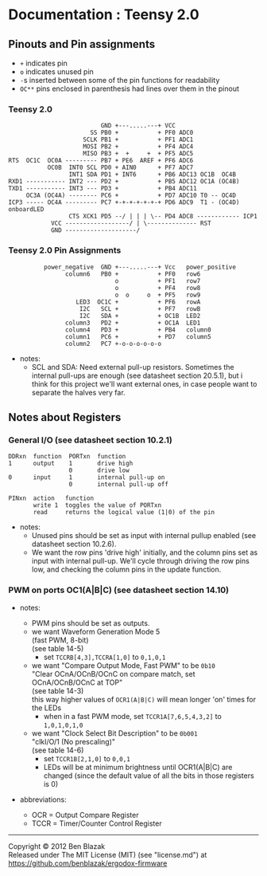 # Documentation : Teensy 2.0

## Pinouts and Pin assignments

* `+` indicates pin
* `o` indicates unused pin
* `-`s inserted between some of the pin functions for readability
* `OC**` pins enclosed in parenthesis had lines over them in the pinout

### Teensy 2.0

                              GND +---.....---+ VCC
                           SS PB0 +           + PF0 ADC0
                         SCLK PB1 +           + PF1 ADC1
                         MOSI PB2 +           + PF4 ADC4
                         MISO PB3 +  +     +  + PF5 ADC5
    RTS  OC1C  OC0A --------- PB7 + PE6  AREF + PF6 ADC6
               OC0B  INT0 SCL PD0 + AIN0      + PF7 ADC7
                     INT1 SDA PD1 + INT6      + PB6 ADC13 OC1B  OC4B
    RXD1 ----------- INT2 --- PD2 +           + PB5 ADC12 OC1A (OC4B)
    TXD1 ----------- INT3 --- PD3 +           + PB4 ADC11
         OC3A (OC4A) -------- PC6 +           + PD7 ADC10 T0 -- OC4D
    ICP3 ----- OC4A --------- PC7 +-+-+-+-+-+-+ PD6 ADC9  T1 - (OC4D) onboardLED
                     CTS XCK1 PD5 --/ | | | \-- PD4 ADC8 ------------ ICP1
                VCC ------------------/ | \-------------- RST
                GND --------------------/

### Teensy 2.0 Pin Assignments

              power_negative  GND +---.....---+ Vcc   power_positive
                    column6   PB0 +           + PF0   row6
                                  o           + PF1   row7
                                  o           + PF4   row8
                                  o  o     o  + PF5   row9
                       LED3  OC1C +           + PF6   rowA
                        I2C   SCL +           + PF7   rowB
                        I2C   SDA +           + OC1B  LED2
                    column3   PD2 +           + OC1A  LED1
                    column4   PD3 +           + PB4   column0
                    column1   PC6 +           + PD7   column5
                    column2   PC7 +-o-o-o-o-o-o

* notes:
  * SCL and SDA: Need external pull-up resistors.  Sometimes the internal
    pull-ups are enough (see datasheet section 20.5.1), but i think for this
    project we'll want external ones, in case people want to separate the
    halves very far.

## Notes about Registers

### General I/O (see datasheet section 10.2.1)

    DDRxn  function  PORTxn  function
    1      output    1       drive high
                     0       drive low
    0      input     1       internal pull-up on
                     0       internal pull-up off

    PINxn  action   function
           write 1  toggles the value of PORTxn
           read     returns the logical value (1|0) of the pin

* notes:
  * Unused pins should be set as input with internal pullup enabled (see
    datasheet section 10.2.6).
  * We want the row pins 'drive high' initially, and the column pins set as
    input with internal pull-up.  We'll cycle through driving the row pins low,
    and checking the column pins in the update function.

### PWM on ports OC1(A|B|C) (see datasheet section 14.10)

* notes:
  * PWM pins should be set as outputs.
  * we want Waveform Generation Mode 5  
    (fast PWM, 8-bit)  
    (see table 14-5)
    * set `TCCRB[4,3],TCCRA[1,0]` to `0,1,0,1`
  * we want "Compare Output Mode, Fast PWM" to be `0b10`  
    "Clear OCnA/OCnB/OCnC on compare match, set OCnA/OCnB/OCnC at TOP"  
    (see table 14-3)  
    this way higher values of `OCR1(A|B|C)` will mean longer 'on' times for the
    LEDs
    * when in a fast PWM mode, set `TCCR1A[7,6,5,4,3,2]` to `1,0,1,0,1,0`
  * we want "Clock Select Bit Description" to be `0b001`  
    "clkI/O/1 (No prescaling)"  
    (see table 14-6)
    * set `TCCR1B[2,1,0]` to `0,0,1`
    * LEDs will be at minimum brightness until OCR1(A|B|C) are changed (since
      the default value of all the bits in those registers is 0)

* abbreviations:
  * OCR = Output Compare Register
  * TCCR = Timer/Counter Control Register

-------------------------------------------------------------------------------

Copyright &copy; 2012 Ben Blazak  
Released under The MIT License (MIT) (see "license.md") at
<https://github.com/benblazak/ergodox-firmware>

